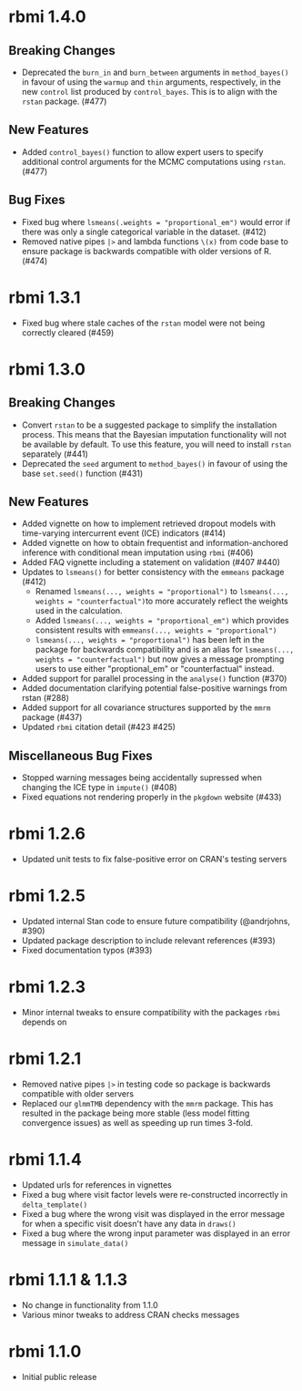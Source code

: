

# rbmi 1.4.0

## Breaking Changes

* Deprecated the `burn_in` and `burn_between` arguments in `method_bayes()` in favour of using the `warmup` and `thin` arguments, respectively, in the new `control` list produced by `control_bayes`. This is to align with the `rstan` package. (#477)

## New Features

* Added `control_bayes()` function to allow expert users to specify additional control arguments for the MCMC computations using `rstan`. (#477)

## Bug Fixes

* Fixed bug where `lsmeans(.weights = "proportional_em")` would error if there was only a single categorical variable in the dataset. (#412)
* Removed native pipes `|>` and lambda functions `\(x)` from code base to ensure package is backwards compatible with older versions of R. (#474)


# rbmi 1.3.1

* Fixed bug where stale caches of the `rstan` model were not being correctly cleared (#459)

# rbmi 1.3.0

## Breaking Changes

* Convert `rstan` to be a suggested package to simplify the installation process. This means that the Bayesian imputation functionality will not be available by default. To use this feature, you will need to install `rstan` separately (#441)
* Deprecated the `seed` argument to `method_bayes()` in favour of using the base `set.seed()` function (#431)

## New Features

* Added vignette on how to implement retrieved dropout models with time-varying intercurrent event (ICE) indicators (#414)
* Added vignette on how to obtain frequentist and information-anchored inference with conditional mean imputation using `rbmi` (#406)
* Added FAQ vignette including a statement on validation (#407 #440)
* Updates to `lsmeans()` for better consistency with the `emmeans` package (#412)
    * Renamed `lsmeans(..., weights = "proportional")` to `lsmeans(..., weights = "counterfactual")`to more accurately reflect the weights used in the calculation.
    * Added `lsmeans(..., weights = "proportional_em")` which provides consistent results with `emmeans(..., weights = "proportional")`
    * `lsmeans(..., weights = "proportional")` has been left in the package for backwards compatibility and is an alias for `lsmeans(..., weights = "counterfactual")` but now gives
    a message prompting users to use either "proptional_em" or "counterfactual" instead.
* Added support for parallel processing in the `analyse()` function (#370)
* Added documentation clarifying potential false-positive warnings from rstan (#288)
* Added support for all covariance structures supported by the `mmrm` package (#437)
* Updated `rbmi` citation detail (#423 #425)

## Miscellaneous Bug Fixes

* Stopped warning messages being accidentally supressed when changing the ICE type in `impute()` (#408)
* Fixed equations not rendering properly in the `pkgdown` website (#433) 


# rbmi 1.2.6

* Updated unit tests to fix false-positive error on CRAN's testing servers

# rbmi 1.2.5

* Updated internal Stan code to ensure future compatibility (@andrjohns, #390)
* Updated package description to include relevant references (#393)
* Fixed documentation typos (#393)

# rbmi 1.2.3

* Minor internal tweaks to ensure compatibility with the packages `rbmi` depends on

# rbmi 1.2.1

* Removed native pipes `|>` in testing code so package is backwards compatible with older servers
* Replaced our `glmmTMB` dependency with the `mmrm` package. This has resulted in the package being more stable (less model fitting convergence issues) as well as speeding up run times 3-fold. 

# rbmi 1.1.4

* Updated urls for references in vignettes
* Fixed a bug where visit factor levels were re-constructed incorrectly in `delta_template()`
* Fixed a bug where the wrong visit was displayed in the error message for when a specific visit doesn't have any data in `draws()`
* Fixed a bug where the wrong input parameter was displayed in an error message in `simulate_data()`

  
# rbmi 1.1.1 & 1.1.3
 
* No change in functionality from 1.1.0
* Various minor tweaks to address CRAN checks messages
  
# rbmi 1.1.0
  
* Initial public release
  
